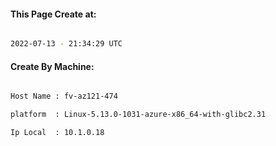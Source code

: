 
   
#### This Page Create at:

```bash

2022-07-13 - 21:34:29 UTC

```

#### Create By Machine:

```bash

Host Name : fv-az121-474

platform  : Linux-5.13.0-1031-azure-x86_64-with-glibc2.31

Ip Local  : 10.1.0.18

```

